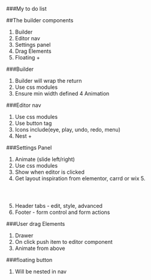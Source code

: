 ###My to do list

##The builder components 
1. Builder 
2. Editor nav
3. Settings panel
4. Drag Elements
5. Floating +


###Builder 
1. Builder will wrap the return
2. Use css modules
3. Ensure min width defined
4  Animation 

###Editor nav
1. Use css modules 
2. Use button tag
3. Icons include(eye, play, undo, redo, menu) 
4. Nest +

###Settings Panel
1. Animate (slide left/right)
2. Use css modules
3. Show when editor is clicked
4. Get layout inspiration from elementor, carrd or wix
5.<header><footer>
6. Header tabs - edit, style, advanced
7. Footer - form control and form actions

###User drag Elements
1. Drawer
2. On click push item to editor component
3. Animate from above

###floating button
1. Will be nested in nav
